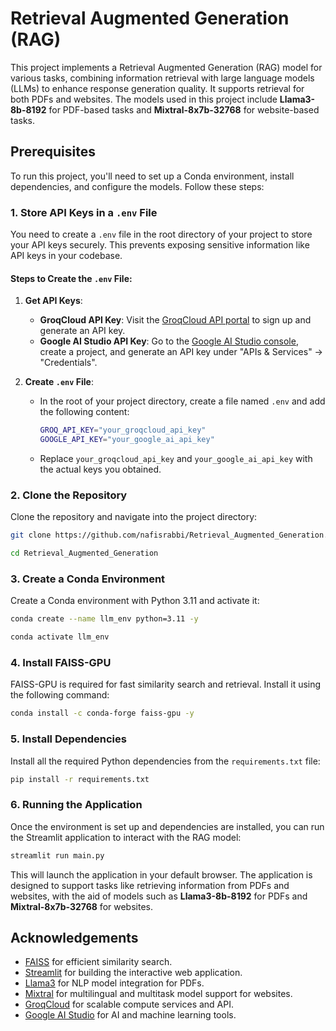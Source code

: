 # Retrieval Augmented Generation (RAG)

This project implements a Retrieval Augmented Generation (RAG) model for various tasks, combining information retrieval with large language models (LLMs) to enhance response generation quality. It supports retrieval for both PDFs and websites. The models used in this project include **Llama3-8b-8192** for PDF-based tasks and **Mixtral-8x7b-32768** for website-based tasks.

## Prerequisites

To run this project, you'll need to set up a Conda environment, install dependencies, and configure the models. Follow these steps:

### 1. Store API Keys in a `.env` File

You need to create a `.env` file in the root directory of your project to store your API keys securely. This prevents exposing sensitive information like API keys in your codebase.

#### **Steps to Create the `.env` File:**

1. **Get API Keys**:
   - **GroqCloud API Key**: Visit the [GroqCloud API portal](https://console.groq.com/playground) to sign up and generate an API key.
   - **Google AI Studio API Key**: Go to the [Google AI Studio console](https://console.cloud.google.com/), create a project, and generate an API key under "APIs & Services" → "Credentials".

2. **Create `.env` File**:
   - In the root of your project directory, create a file named `.env` and add the following content:

     ```bash
     GROQ_API_KEY="your_groqcloud_api_key"
     GOOGLE_API_KEY="your_google_ai_api_key"
     ```

   - Replace `your_groqcloud_api_key` and `your_google_ai_api_key` with the actual keys you obtained.

### 2. Clone the Repository

Clone the repository and navigate into the project directory:

```bash
git clone https://github.com/nafisrabbi/Retrieval_Augmented_Generation.git
```

```bash
cd Retrieval_Augmented_Generation
```

### 3. Create a Conda Environment

Create a Conda environment with Python 3.11 and activate it:

```bash
conda create --name llm_env python=3.11 -y
```

```bash
conda activate llm_env
```

### 4. Install FAISS-GPU

FAISS-GPU is required for fast similarity search and retrieval. Install it using the following command:

```bash
conda install -c conda-forge faiss-gpu -y
```

### 5. Install Dependencies

Install all the required Python dependencies from the `requirements.txt` file:

```bash
pip install -r requirements.txt
```

### 6. Running the Application

Once the environment is set up and dependencies are installed, you can run the Streamlit application to interact with the RAG model:

```bash
streamlit run main.py
```

This will launch the application in your default browser. The application is designed to support tasks like retrieving information from PDFs and websites, with the aid of models such as **Llama3-8b-8192** for PDFs and **Mixtral-8x7b-32768** for websites.

## Acknowledgements

- [FAISS](https://github.com/facebookresearch/faiss) for efficient similarity search.
- [Streamlit](https://streamlit.io/) for building the interactive web application.
- [Llama3](https://ollama.com/) for NLP model integration for PDFs.
- [Mixtral](https://huggingface.co/models) for multilingual and multitask model support for websites.
- [GroqCloud](https://console.groq.com/playground) for scalable compute services and API.
- [Google AI Studio](https://console.cloud.google.com/) for AI and machine learning tools.
